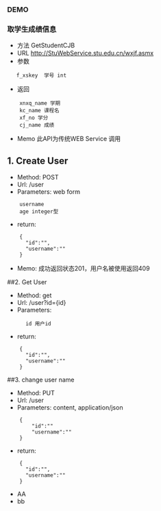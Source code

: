 ### DEMO


### 取学生成绩信息	
* 方法 GetStudentCJB
* URL http://StuWebService.stu.edu.cn/wxjf.asmx
* 参数

```
   f_xskey	学号 int
```
* 返回

```
    xnxq_name 学期 
    kc_name 课程名 
    xf_no 学分  
    cj_name 成绩  
```
* Memo 此API为传统WEB Service 调用
 
## 1. Create User
* Method: POST
* Url: /user
* Parameters: web form
```
    username
    age integer型
```
* return:
```
    {
      "id":"",
      "username":""
    }
```
* Memo: 成功返回状态201，用户名被使用返回409

##2. Get User
* Method: get
* Url: /user?id={id}
* Parameters:  
```
      id 用户id
```
* return:
```
    {
      "id":"",
      "username":""
    }
```

##3. change user name
* Method: PUT
* Url: /user
* Parameters: content, application/json
```
    {
        "id":""
        "username":""
    }
```
* return:
```
    {
      "id":"",
      "username":""
    }
```
* AA
 * bb
